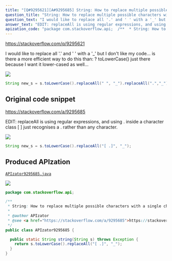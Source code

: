 ```yaml
---
title: "[Q#9295621][A#9295685] String: How to replace multiple possible characters with a single character?"
question_title: "String: How to replace multiple possible characters with a single character?"
question_text: "I would like to replace all '.' and ' ' with a '_' but I don't like my code... is there a more efficient way to do this than: ? toLowerCase() just there because I want it lower-cased as well..."
answer_text: "EDIT: replaceAll is using regular expressions, and using . inside a character class [ ] just recognises a . rather than any character."
apization_code: "package com.stackoverflow.api;  /**  * String: How to replace multiple possible characters with a single character?  *  * @author APIzator  * @see <a href=\"https://stackoverflow.com/a/9295685\">https://stackoverflow.com/a/9295685</a>  */ public class APIzator9295685 {    public static String string(String s) throws Exception {     return s.toLowerCase().replaceAll(\"[ .]\", \"_\");   } }"
---
```


https://stackoverflow.com/q/9295621

I would like to replace all &#x27;.&#x27; and &#x27; &#x27; with a &#x27;_&#x27;
but I don&#x27;t like my code...
is there a more efficient way to do this than:
?
toLowerCase() just there because I want it lower-cased as well...


<div class="code-logo"><img src="/stackoverflow.png" /></div>

```java
String new_s = s.toLowerCase().replaceAll(" ", "_").replaceAll(".","_");
```


## Original code snippet

https://stackoverflow.com/a/9295685

EDIT:
replaceAll is using regular expressions, and using . inside a character class [ ] just recognises a . rather than any character.

<div class="code-logo"><img src="/stackoverflow.png" /></div>

```java
String new_s = s.toLowerCase().replaceAll("[ .]", "_");
```

## Produced APIzation

[`APIzator9295685.java`](https://github.com/pasqualesalza/apization/raw/main/data/search/APIzator9295685.java)

<div class="code-logo"><img src="/apizator.png" /></div>

```java
package com.stackoverflow.api;

/**
 * String: How to replace multiple possible characters with a single character?
 *
 * @author APIzator
 * @see <a href="https://stackoverflow.com/a/9295685">https://stackoverflow.com/a/9295685</a>
 */
public class APIzator9295685 {

  public static String string(String s) throws Exception {
    return s.toLowerCase().replaceAll("[ .]", "_");
  }
}

```